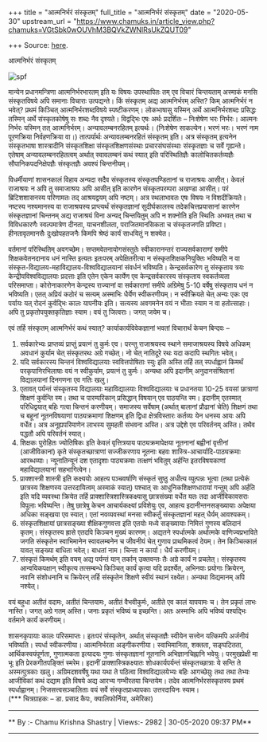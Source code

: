 +++
title = "आत्मनिर्भरं संस्कृतम्"
full_title = "आत्मनिर्भरं संस्कृतम्"
date = "2020-05-30"
upstream_url = "https://www.chamuks.in/article_view.php?chamuks=VGtSbk0wOUVhM3BQVkZWNlRsUkZQUT09"

+++
Source: [here](https://www.chamuks.in/article_view.php?chamuks=VGtSbk0wOUVhM3BQVkZWNlRsUkZQUT09).

आत्मनिर्भरं संस्कृतम् 



![spf](article_img/CHAMU-1590854866_oct.jpg)

मान्येन प्रधानमन्त्रिणा आत्मनिर्भरभारतम् इति यः विषयः उपस्थापितः तम् एव
विचारं चिन्तयताम् अस्माकं मनसि संस्कृतविषये अपि समानाः विचाराः
उत्पद्यन्ते। किं संस्कृतम् अद्य आत्मनिर्भरम् अस्ति? किम् आत्मनिर्भरं न
भवेत्? प्रथमं किञ्चित् आत्मनिर्भरशब्दविषये स्पष्टीकरणम्। लोकभाषासु
यस्मिन् अर्थे आत्मनिर्भरशब्दः प्रसिद्धः तस्मिन् अर्थे संस्कृतकोषेषु सः
शब्दः नैव दृश्यते। विद्वद्भिः एषः अर्थः प्रदर्शितः – निःशेषेण भरः
निर्भरः। आत्मनः निर्भरः यस्मिन् तत् आत्मनिर्भरम्। अन्यावलम्बनरहितम्
इत्यर्थः। (निःशेषेण साकल्येन। भरणं भरः। भरणं नाम पूरणक्रिया
निर्वहणक्रिया वा।) तात्पर्यार्थः अन्यावलम्बनरहितं संस्कृतम् इति। अत्र
संस्कृतम् इत्यनेन संस्कृतभाषा शास्त्रादीनि संस्कृतशिक्षा
संस्कृतशिक्षणसंस्थाः प्रचारसंघसंस्थाः संस्कृतज्ञाः च सर्वे गृह्यन्ते।
एतेषाम् अन्यावलम्बनरहितत्वम् अर्थात् स्वावलम्बनं कथं स्यात् इति
परिस्थितिज्ञैः कालोचितकर्तव्यज्ञैः सौपानिकपदनिक्षेपज्ञैः संस्कृतज्ञैः
अवश्यं चिन्तनीयम्।  
  
विधर्मीयाणां शासनकालं विहाय अन्यदा सदैव संस्कृतस्य संस्कृतपण्डितानां च
राजाश्रयः आसीत्। केवलं राजाश्रयः न अपि तु समाजाश्रयः अपि आसीत् इति
कारणेन संस्कृतपरम्परा अखण्डा आसीत्। परं ब्रिटिशशासनस्य परिणामतः तद्
आश्रयद्वयम् अपि नष्टम्। अत्र स्थलाभावतः एषः विषयः न विशदीक्रियते।
नष्टस्य नश्यमानस्य वा राजाश्रयस्य प्राप्त्यर्थं संस्कृतज्ञानां
सुदीर्घकालस्य तदेकचित्तप्रयासानां कारणेन संस्कृतज्ञानां चिन्तनम् अद्य
राजाश्रयं विना अन्यद् चिन्तयितुम् अपि न शक्नोति इति स्थितिः अभवत् तथा च
विविधकारणैः स्वल्पमात्रेण दीनता, याचनशीलता, पराजितमानसिकता च संस्कृतजगति
प्रविष्टा। हीनतावृतमानसैः दुःखोपहतजनैः किमपि श्रेष्ठं कार्यं साधयितुं न
शक्येत।  
  
वर्तमानां परिस्थितिम् अवगच्छेम। सप्तमवेतनायोगसंस्तुतेः स्वीकारानन्तरं
राज्यसर्वकाराणां समीपे शिक्षकवेतनदानाय धनं नास्ति इत्यतः इतःपरम्
अपेक्षितरीत्या न संस्कृतशिक्षकनियुक्तिः भविष्यति न वा
संस्कृत-विद्यालय-महाविद्यालय-विश्वविद्यालयानां संवर्धनं भविष्यति।
केन्द्रसर्वकारेण तु संस्कृताय त्रयः केन्द्रीयविश्वविद्यालयाः प्रदत्ताः
इति एतेन एकेन कार्येण एव केन्द्रसर्वकारस्य संस्कृताय स्वकर्तव्यता
परिसमाप्ता। कोरोनाकारणेन केन्द्रस्य राज्यानां वा सर्वकाराणां समीपे
अग्रिमेषु 5-10 वर्षेषु संस्कृताय धनं न भविष्यति। एतत् अप्रियं कठोरं च
सत्यम् अस्माभिः धैर्येण स्वीकरणीयम्। न स्वीक्रियते चेत् अन्यः एकः एव
पर्यायः यत् रोदनं कुर्वद्भिः कालः यापनीयः इति। सत्यस्य अवगमनेन वयं न
भीताः स्याम न वा हतोत्साहाः। अपि तु प्रकृतोपयुक्तकृतिज्ञाः स्याम। वयं तु
जित्वराः। जगत् जयेम च।  
  
एवं तर्हि संस्कृतम् आत्मनिर्भरं कथं स्यात्? कार्याकार्यविवेकज्ञानां
भवतां विचारार्थं केचन बिन्दवः –  
  
1. सर्वकारेभ्यः प्राप्तव्यं प्राप्तुं प्रयत्नं तु कुर्मः एव। परन्तु
राजाश्रयस्य स्थाने समाजाश्रयस्य विषये अधिकम् अवधानं कुर्याम चेत्
संस्कृतरथः अग्रे गच्छेत्। नो चेत् नातिदूरे रथः यदा कदापि स्थगितः
भवेत्।  
2. यदि सर्वकारस्य चिन्तनं विश्वविद्यालयाः स्ववित्तपोषिताः स्युः इति
अस्ति तर्हि तत् स्पर्धाह्वानं किमर्थं परकृपानिरभिलाषाः वयं न
स्वीकुर्याम, प्रयत्नं तु कुर्मः। अन्यथा अपि इदानीम् अनुदानसंश्रितानां
विद्यालयानां दिनगणना एव गतिः खलु।  
3. एतावत् पर्यन्तं संस्कृतस्य विद्यालयाः महाविद्यालयाः विश्वविद्यालयाः च
प्रधानतया 10-25 वयसां छात्राणां शिक्षणं कुर्वन्ति स्म। तथा च
पारम्परिकान् प्रसिद्धान् विषयान् एव पाठयन्ति स्म। इदानीम् एतस्मात्
परिधिद्वयात् बहिः गत्वा चिन्तनं करणीयम्। समाजस्य सर्वेषाम् (अर्थात्
बालानां प्रौढानां चेति) शिक्षणं तथा च बहूनां नूतनविषयाणां पाठ्यक्रमाणां
शिक्षणम् इति द्विधा क्षेत्रविस्तारः कर्तव्यः येन धनस्य आयः अपि वर्धेत।
अत्र अनूह्यपरिमाणेन लाभस्य सुमहती संभवना अस्ति। अत्र उद्देशे एव
परिवर्तनम् अस्ति। तथैव पद्धतौ अपि परिवर्तनं स्यात्।  
4. शिक्षकः पुरोहितः ज्योतिषिकः इति केवलं वृत्तित्रयाय पाठ्यक्रमापेक्षया
नूतनानां बह्वीनां वृत्तीनां (आजीविकानां) कृते संस्कृतच्छात्राणां
सज्जीकरणाय नूतनाः बहवः शास्त्रि-आचार्यादि-पाठ्यक्रमाः आरब्धव्याः।
न्यूनातिन्यूनं दश एतादृशाः पाठ्यक्रमाः तत्क्षणं भवितुम् अर्हन्ति
इतरविषयकाणां महाविद्यालयानां सहभागित्वेन।  
5. प्राक्शास्त्री शास्त्री इति कक्ष्ययोः आहत्य पञ्चवर्षाणि संस्कृतं
सुष्ठु अधीत्य व्युत्पन्नः भूत्वा (तथा प्रत्येकं छात्रस्य शिक्षणस्य
उत्तरदायित्वम् अस्माकं स्यात्) पश्चात् सः आधुनिकशिक्षणधारायां गन्तुम्
अपि अर्हति इति यदि व्यवस्था क्रियेत तर्हि
प्राक्शास्त्रिशास्त्रिकक्ष्यासु छात्रसंख्या वर्धेत यतः तदा आजीविकावसराः
विपुलाः भविष्यन्ति। तेषु छात्रेषु केचन आचार्यकक्ष्यां प्रविशेयुः एव,
आहत्य इदानीन्तनसङ्ख्यायाः अपेक्षया अधिका सङ्खया एव स्यात्। एतां
नवव्यवस्थां मनसा स्वीकर्तुं संस्कृतज्ञानां महत् धैर्यम् आवश्यकम्।  
6. संस्कृतशिक्षायां छात्रसङ्ख्या शैक्षिकगुणवत्ता इति एतयोः मध्ये
सङ्ख्यायाः निमित्तं गुणस्य बलिदानं कृतम्। संस्कृतस्य ह्रासे एतदपि किञ्चन
मुख्यं कारणम्। अद्यतने स्पर्धात्मके अर्थात्मके वाणिज्यप्रभाविते जगति
संस्कृतेन स्वाभिमानेन स्वावलम्बनेन च जीवनीयं चेत् गुणाय प्राथमिकत्वं
देयम्। तेन किञ्चित्कालं यावत् सङ्ख्या बाधिता भवेत्। बाधतां नाम। चिन्ता न
कार्या। धैर्यं करणीयम्।  
7. संस्कृतं किमर्थम् इति वयम् अद्य पर्यन्तं यान् तर्कान् उक्तवन्तः तैः
अग्रे कार्यं न प्रचलेत्। संस्कृतस्य आन्वयिकपक्षान् स्वीकृत्य तत्सम्बन्धे
किञ्चित् कार्यं कृत्वा यदि प्रदर्श्येत, अभिनवाः प्रयोगाः क्रियेरन्,
नवानि संशोधनानि च क्रियेरन् तर्हि संस्कृतेन शिक्षणे स्वीयं स्थानं
रक्ष्येत। अन्यथा विद्यमानम् अपि नश्येत्।  
  
वयं बहुधा अतीतं वदामः, अतीतं चिन्तयामः, अतीतं वैभवीकुर्मः, अतीते एव कालं
यापयामः च। तेन प्रकृतं लाभः नास्ति। जगत् अग्रे गतम् अस्ति। जनाः प्रकृतं
भविष्यं च इच्छन्ति। अतः अस्माभिः अपि भविष्यं पश्यद्भिः वर्तमाने कार्यं
करणीयम्।  
  
शासनकृपायाः कालः परिसमाप्तः। इतःपरं संस्कृतेन, अर्थात् संस्कृतज्ञैः
स्वीयेन सत्त्वेन यत्किमपि अर्जनीयं भविष्यति। स्पर्धा स्वीकरणीया।
आत्मनिर्भरता अङ्गीकरणीया। स्वाभिमानिता, शक्तता, सङ्घटितता,
आर्थिकस्वयंपूर्णता, गुणात्मकता इत्यादयः गुणाः संस्कृतज्ञानां नूतनानि
अभिज्ञानचिह्नानि भवेयुः। परमुखप्रेक्षी मा भूः इति प्रेरकगीतपङ्क्तिं
स्मरेम। इदानीं प्राक्शास्त्रिकक्ष्यातः शोधकार्यपर्यन्तं संस्कृतच्छात्राः
ये सन्ति ते अस्मत्पुत्रकाः खलु। अग्रिमदशवर्षेषु यथा यथा ते पठित्वा
विश्वविद्यालयेभ्यः बहिः आगच्छेय़ुः तथा तथा तेभ्यः आजीविकां कथं दद्याम इति
विषये अद्य आरभ्य गम्भीरतया चिन्तयेम। तदेव आत्मनिर्भरसंस्कृतस्य प्रथमं
स्पर्धाह्वानम्। निजसत्त्वसञ्चालिताः वयं सर्वे संस्कृतप्राध्यापकाः
उत्तरदायिनः स्याम।  
(\*\*\* चित्रग्राहकः – डा. प्रसाद कैपः, क्यालिफोर्निया, अमेरिका)  

------------------------------------------------------------------------

** By :- Chamu Krishna Shastry \| Views:- 2982 \| 30-05-2020 09:37
PM**  

------------------------------------------------------------------------

